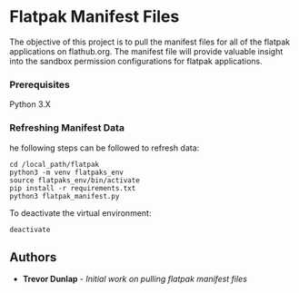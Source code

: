 # Flatpak Manifest Files

The objective of this project is to pull the manifest files for all of the flatpak applications on flathub.org. The manifest file will provide valuable insight into the sandbox permission configurations for flatpak applications. 

### Prerequisites

Python 3.X

### Refreshing Manifest Data

he following steps can be followed to refresh data:

```
cd /local_path/flatpak
python3 -m venv flatpaks_env
source flatpaks_env/bin/activate
pip install -r requirements.txt
python3 flatpak_manifest.py
```
To deactivate the virtual environment:
```
deactivate
```

## Authors

* **Trevor Dunlap** - *Initial work on pulling flatpak manifest files*


